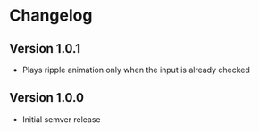 # Changelog

## Version 1.0.1

- Plays ripple animation only when the input is already checked

## Version 1.0.0

- Initial semver release
